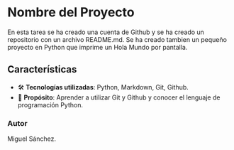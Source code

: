 # Nombre del Proyecto

En esta tarea se ha creado una cuenta de Github y se ha creado un repositorio con un archivo README.md.
Se ha creado tambien un pequeño proyecto en Python que imprime un Hola Mundo por pantalla.

## Características

- 🛠️ **Tecnologías utilizadas**: Python, Markdown, Git, Github.
- 🚀 **Propósito**: Aprender a utilizar Git y Github y conocer el lenguaje de programación Python.

### Autor
Miguel Sánchez.



